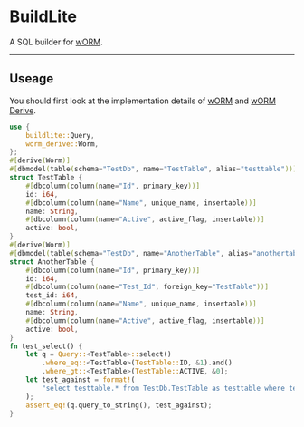 # BuildLite

A SQL builder for [wORM](https://github.com/frankiebaffa/worm).

_ _ _

## Useage

You should first look at the implementation details of [wORM](https://github.com/frankiebaffa/worm) and [wORM Derive](https://github.com/frankiebaffa/worm_derive).

```rust
use {
	buildlite::Query,
	worm_derive::Worm,
};
#[derive(Worm)]
#[dbmodel(table(schema="TestDb", name="TestTable", alias="testtable"))]
struct TestTable {
	#[dbcolumn(column(name="Id", primary_key))]
	id: i64,
	#[dbcolumn(column(name="Name", unique_name, insertable))]
	name: String,
	#[dbcolumn(column(name="Active", active_flag, insertable))]
	active: bool,
}
#[derive(Worm)]
#[dbmodel(table(schema="TestDb", name="AnotherTable", alias="anothertable"))]
struct AnotherTable {
	#[dbcolumn(column(name="Id", primary_key))]
	id: i64,
	#[dbcolumn(column(name="Test_Id", foreign_key="TestTable"))]
	test_id: i64,
	#[dbcolumn(column(name="Name", unique_name, insertable))]
	name: String,
	#[dbcolumn(column(name="Active", active_flag, insertable))]
	active: bool,
}
fn test_select() {
	let q = Query::<TestTable>::select()
		.where_eq::<TestTable>(TestTable::ID, &1).and()
		.where_gt::<TestTable>(TestTable::ACTIVE, &0);
	let test_against = format!(
		"select testtable.* from TestDb.TestTable as testtable where testtable.Id = :param0 and testtable.Active > :param1"
	);
	assert_eq!(q.query_to_string(), test_against);
}
```
